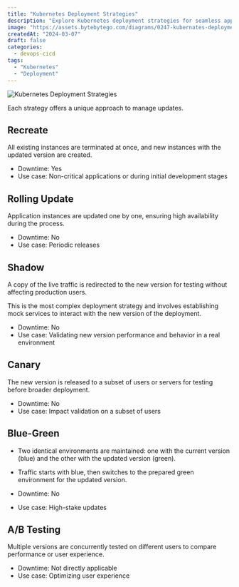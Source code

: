 ```yaml
---
title: "Kubernetes Deployment Strategies"
description: "Explore Kubernetes deployment strategies for seamless application updates."
image: "https://assets.bytebytego.com/diagrams/0247-kubernates-deployment-strategy.jpeg"
createdAt: "2024-03-07"
draft: false
categories:
  - devops-cicd
tags:
  - "Kubernetes"
  - "Deployment"
---
```


![Kubernetes Deployment Strategies](https://assets.bytebytego.com/diagrams/0247-kubernates-deployment-strategy.jpeg)

Each strategy offers a unique approach to manage updates.

## Recreate

All existing instances are terminated at once, and new instances with the updated version are created.

*   Downtime: Yes
*   Use case: Non-critical applications or during initial development stages

## Rolling Update

Application instances are updated one by one, ensuring high availability during the process.

*   Downtime: No
*   Use case: Periodic releases

## Shadow

A copy of the live traffic is redirected to the new version for testing without affecting production users.

This is the most complex deployment strategy and involves establishing mock services to interact with the new version of the deployment.

*   Downtime: No
*   Use case: Validating new version performance and behavior in a real environment

## Canary

The new version is released to a subset of users or servers for testing before broader deployment.

*   Downtime: No
*   Use case: Impact validation on a subset of users

## Blue-Green

*   Two identical environments are maintained: one with the current version (blue) and the other with the updated version (green).
*   Traffic starts with blue, then switches to the prepared green environment for the updated version.

*   Downtime: No
*   Use case: High-stake updates

## A/B Testing

Multiple versions are concurrently tested on different users to compare performance or user experience.

*   Downtime: Not directly applicable
*   Use case: Optimizing user experience
